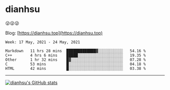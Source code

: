 
# dianhsu

:stuck_out_tongue_winking_eye::stuck_out_tongue_winking_eye::stuck_out_tongue_winking_eye:

Blog: [https://dianhsu.top](https://dianhsu.top)

<!--START_SECTION:waka-->
```text
Week: 17 May, 2021 - 24 May, 2021

Markdown   11 hrs 28 mins  █████████████▓░░░░░░░░░░░   54.16 % 
C++        4 hrs 6 mins    █████░░░░░░░░░░░░░░░░░░░░   19.35 % 
Other      1 hr 32 mins    █▓░░░░░░░░░░░░░░░░░░░░░░░   07.28 % 
C          53 mins         █░░░░░░░░░░░░░░░░░░░░░░░░   04.18 % 
HTML       42 mins         █░░░░░░░░░░░░░░░░░░░░░░░░   03.38 % 
```
<!--END_SECTION:waka-->

---

[![dianhsu's GitHub stats](https://github-readme-stats.vercel.app/api?username=dianhsu)](https://github.com/anuraghazra/github-readme-stats)
